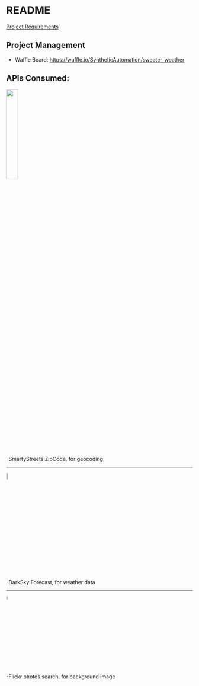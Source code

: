 # README

<a href="https://bit.ly/2TfKX92" target="_blank">Project Requirements</a>

## Project Management
- Waffle Board: https://waffle.io/SyntheticAutomation/sweater_weather

## APIs Consumed:

<img src="https://bit.ly/2GVzKnH" width="25%">

-SmartyStreets ZipCode, for geocoding
<hr>
<img src="https://pbs.twimg.com/profile_images/428154467448389632/gOij3QhC_400x400.png" width="7%">

-DarkSky Forecast, for weather data
<hr>
<img src="https://bit.ly/2SnnkqK" width="5%">

-Flickr photos.search, for background image
